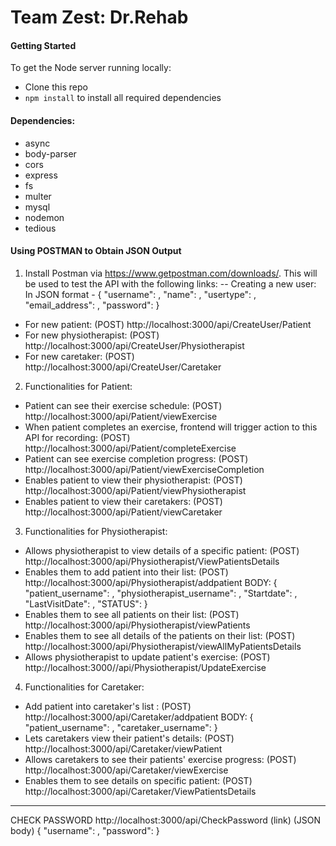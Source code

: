 # Team Zest: Dr.Rehab


#### Getting Started
To get the Node server running locally:
- Clone this repo
- `npm install` to install all required dependencies

#### Dependencies:
- async
- body-parser
- cors
- express
- fs
- multer
- mysql
- nodemon
- tedious

#### Using POSTMAN to Obtain JSON Output
1. Install Postman via https://www.getpostman.com/downloads/. This will be used to test the API with the following links:
--  Creating a new user:
In JSON format - 
{ "username":          ,
  "name":              ,
  "usertype":          ,
  "email_address":     ,
  "password":          }
 - For new patient: (POST) http://localhost:3000/api/CreateUser/Patient 
 - For new physiotherapist: (POST) http://localhost:3000/api/CreateUser/Physiotherapist 
 - For new caretaker: (POST) http://localhost:3000/api/CreateUser/Caretaker

2. Functionalities for Patient:
 - Patient can see their exercise schedule: (POST) http://localhost:3000/api/Patient/viewExercise
 - When patient completes an exercise, frontend will trigger action to this API for recording: (POST) http://localhost:3000/api/Patient/completeExercise
 - Patient can see exercise completion progress: (POST) http://localhost:3000/api/Patient/viewExerciseCompletion
  - Enables patient to view their physiotherapist: (POST) http://localhost:3000/api/Patient/viewPhysiotherapist
 - Enables patient to view their caretakers: (POST) http://localhost:3000/api/Patient/viewCaretaker

3. Functionalities for Physiotherapist:
 - Allows physiotherapist to view details of a specific patient: (POST) http://localhost:3000/api/Physiotherapist/ViewPatientsDetails 
 - Enables them to add patient into their list: (POST) http://localhost:3000/api/Physiotherapist/addpatient 
 BODY: { "patient_username":           ,
         "physiotherapist_username":   ,
         "Startdate":                  ,
         "LastVisitDate":              ,
         "STATUS":                     }
 - Enables them to see all patients on their list: (POST) http://localhost:3000/api/Physiotherapist/viewPatients
 - Enables them to see all details of the patients on their list: (POST) http://localhost:3000/api/Physiotherapist/viewAllMyPatientsDetails
 - Allows physiotherapist to update patient's exercise: (POST) http://localhost:3000//api/Physiotherapist/UpdateExercise 
 
4. Functionalities for Caretaker:
 - Add patient into caretaker's list : (POST) http://localhost:3000/api/Caretaker/addpatient
 BODY: { "patient_username":           ,
         "caretaker_username":         }
 - Lets caretakers view their patient's details: (POST) http://localhost:3000/api/Caretaker/viewPatient
 - Allows caretakers to see their patients' exercise progress: (POST) http://localhost:3000/api/Caretaker/viewExercise
 - Enables them to see details on specific patient: (POST) http://localhost:3000/api/Caretaker/ViewPatientsDetails
 
 
 __________________
 CHECK PASSWORD
 http://localhost:3000/api/CheckPassword  (link)
 (JSON body)  { "username":      ,
                "password":      }
